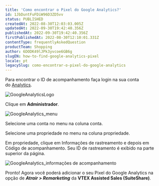 ```yaml
---
title: 'Como encontrar o Pixel do Google Analytics?'
id: 1JbDuntFuFDiW96D3ZD5vv
status: PUBLISHED
createdAt: 2022-08-30T12:03:03.005Z
updatedAt: 2022-09-30T19:42:40.356Z
publishedAt: 2022-09-30T19:42:40.356Z
firstPublishedAt: 2022-08-30T12:10:01.331Z
contentType: frequentlyAskedQuestion
productTeam: Shopping
author: 6DODK49lJPk3yvcoe6GB6g
slugEN: how-to-find-google-analytics-pixel
locale: pt
legacySlug: como-encontrar-o-pixel-do-google-analytics
---
```


Para encontrar o ID de acompanhamento faça login na sua conta do [Analytics](https://analytics.google.com/analytics/web/#/).

![GoogleAnalyticsLogo](https://cdn.statically.io/gh/vtexdocs/help-center-content/refs/heads/main/docs/pt/faq/shopping/como-encontrar-o-pixel-do-google-analytics_1.png)

Clique em **Administrador**. 

![GoogleAnalytics_menu](https://cdn.statically.io/gh/vtexdocs/help-center-content/refs/heads/main/docs/pt/faq/shopping/como-encontrar-o-pixel-do-google-analytics_2.png)

Selecione uma conta no menu na coluna conta.

Selecione uma propriedade no menu na coluna propriedade.

Em propriedade, clique em Informações de rastreamento e depois em Código de acompanhamento. Seu ID de rastreamento é exibido na parte superior da página.

![GoogleAnalytics_informações de acompanhamento](https://cdn.statically.io/gh/vtexdocs/help-center-content/refs/heads/main/docs/pt/faq/shopping/como-encontrar-o-pixel-do-google-analytics_3.png)

Pronto! Agora você poderá adicionar o seu Pixel do Google Analytics na opção de _**Atrair > Remarketing**_ da **VTEX Assisted Sales (SuiteShare)**.
